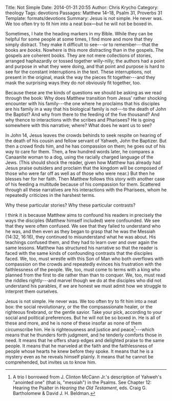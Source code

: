 Title: Not Simple
Date: 2014-01-31 20:55
Author: Chris Krycho
Category: theology
Tags: devotions
Passages: Matthew 14–18, Psalm 31, Proverbs 31
Template: formats/devotions
Summary: Jesus is not simple. He never was. We too often try to fit him into a neat box—but he will not be boxed in.

Sometimes, I hate the heading markers in my Bible. While they can be helpful for
some people at some times, I find more and more that they simply distract. They
make it difficult to see---or to remember---that the books are *books*. Nowhere
is this more distracting than in the gospels. The gospels are coherent books.
They are not mere collections of stories, arranged haphazardly or tossed
together willy-nilly; the authors had a point and purpose in what they were
doing, and that point and purpose is hard to see for the constant interruptions
in the text. These interruptions, not present in the original, mask the way the
pieces fit together---and they mask the surprising ways they do *not* obviously
fit together, too.

Because these are the kinds of questions we should be asking as we read through
the book: Why does Matthew transition from Jesus' rather shocking encounter with
his family---the one where he proclaims that his disciples are his family in a
way that his biological family is not---to the death of John the Baptist? And
why from there to the feeding of the five thousand? And why thence to
interactions with the scribes and Pharisees? He is going somewhere with this
narrative; where? What does he want us to see?

In John 14, Jesus leaves the crowds behinds to seek respite on hearing of the
death of his cousin and fellow servant of Yahweh, John the Baptizer. But then a
crowd finds him, and he has compassion on them; he goes out of his way to care
for them. Then, a few hundred words later, he compares a Canaanite woman to a
dog, using the racially charged language of the Jews. (This should shock the
reader, given how Matthew has already had Jesus praise outsiders and proclaim
that the kingdom will be composed of those who were far off as well as of those
who were near.) But then he blesses her for her faith. Then Matthew follows this
story with another case of his feeding a multitude because of his compassion for
them. Scattered through all these narratives are his interactions with the
Pharisees, whom he repeatedly criticizes in the harshest terms.

Why these particular stories? Why these particular contrasts?

I think it is because Matthew aims to confound his readers in precisely the ways
the disciples (Matthew himself included) were confounded. We see that they were
often confused. We see that they failed to understand who he was, and then even
as they began to grasp that he was the Messiah (14:32, 16:16), they continued to
misunderstand what he was about. His teachings confused them, and they had to
learn over and over again the same lessons. Matthew has structured his narrative
so that the reader is faced with the same kinds of confounding contrasts that
the disciples faced. We, too, must wrestle with this Son of Man who both
overflows with compassion on the crowds and repeatedly evinces his frustration
with the faithlessness of the people. We, too, must come to terms with a king
who planned from the first to die rather than than to conquer. We, too, must
read the riddles rightly---and marvel though we do at the disciples who did not
understand his parables, if we are honest we must admit how we struggle to
interpret them ourselves.

Jesus is not simple. He never was. We too often try to fit him into a neat box:
the social revolutionary, or the the compsassionate healer, or the righteous
firebrand, or the gentle savior. Take your pick, according to your social and
political preferences. But he will not be so boxed in. He is all of these and
more, and he is none of these insofar as none of them circumscribe him. He is
righteousness and justice and peace[^rjs]---which means that he thunders forth
judgment, and he tenderly comforts those in need. It means that he offers sharp
edges and delighted praise to the same people. It means that he marveled at the
faith and the faithlessness of people whose hearts he knew before they spoke. It
means that he is a mystery even as he reveals himself plainly. It means that he
cannot be comprehended, but invites us to know him.

[^rjs]: A trio I borrowed from J. Clinton McCann Jr.'s description of Yahweh's
"anointed one" (that is, "messiah") in the Psalms. See Chapter 12: Hearing the
Psalter in <cite>Hearing the Old Testament</cite>, eds. Craig G. Bartholomew &
David J. H. Beldman.
